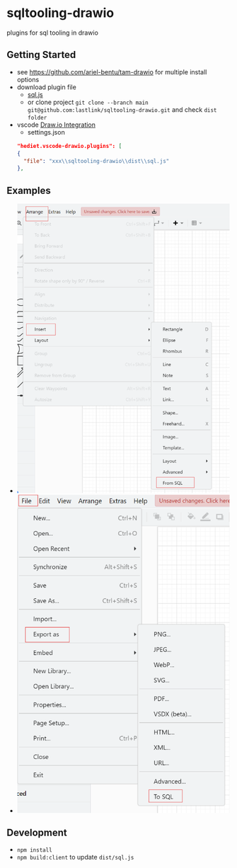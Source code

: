 # sqltooling-drawio
plugins for sql tooling in drawio

## Getting Started
* see https://github.com/ariel-bentu/tam-drawio for multiple install options
* download plugin file
    * [sql.js](https://raw.githubusercontent.com/lastlink/sqltooling-drawio/main/dist/sql.js)
    * or clone project `git clone --branch main git@github.com:lastlink/sqltooling-drawio.git` and check `dist folder`
* vscode [Draw.io Integration](https://marketplace.visualstudio.com/items?itemName=hediet.vscode-drawio)
    * settings.json
    ```json
    "hediet.vscode-drawio.plugins": [
    {
      "file": "xxx\\sqltooling-drawio\\dist\\sql.js"
    },
    ```

## Examples
* ![menu_from_sql](./assets/menu_from_sql.png)
* ![menu_from_sql](./assets/menu_export_as_to_sql.png)

## Development
* `npm install`
* `npm build:client` to update `dist/sql.js`